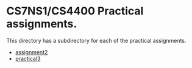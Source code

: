 
# CS7NS1/CS4400 Practical assignments.

This directory has a subdirectory for each of the practical assignments.

- [assignment2](./assignment2)
- [practical3](./practical3)
